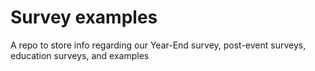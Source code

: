 # Survey examples
A repo to store info regarding our Year-End survey, post-event surveys, education surveys, and examples
